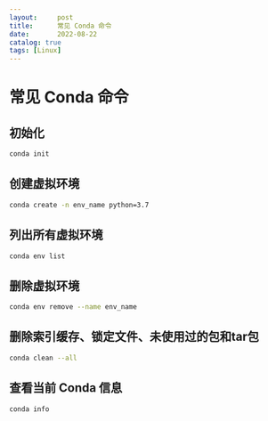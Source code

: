 ```yaml
---
layout:     post
title:      常见 Conda 命令
date:       2022-08-22
catalog: true
tags: [Linux]
---
```

# 常见 Conda 命令

## 初始化

```bash
conda init
```

## 创建虚拟环境

```bash
conda create -n env_name python=3.7
```

## 列出所有虚拟环境

```bash
conda env list
```

## 删除虚拟环境

```bash
conda env remove --name env_name
```

## 删除索引缓存、锁定文件、未使用过的包和tar包

```bash
conda clean --all
```

## 查看当前 Conda 信息

```bash
conda info
```

